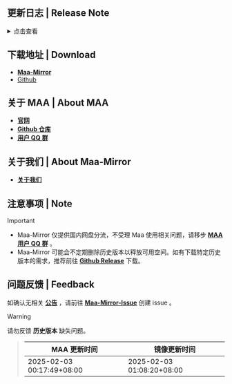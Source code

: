 ## 更新日志 | Release Note
<details>

<summary>点击查看</summary>

### 改进 | Improved
* 优化存亡之战部署策略 (#11706)  By Black1312

### 修复 | Fix

* 公招勾选使用加急许可时任务失败 (fix return value of RecruitImageAnalyzer)  By horror-proton
* 肉鸽开局干员使用助战失效  By status102
* 肉鸽烧水使用分队失效  By status102
* 自动战斗开始战斗时使用理智药检测失效  By status102

### 其他 | Other

* 更新日志支持惯性运动  By ABA2396

## v5.13.0-beta.2

### 新增 | New

* 繁中服「懷黍離」導航入口更動 (#11662)  By momomochi987
* 添加 MirrorChyan 资源更新方式 (#11669)  By ABA2396  By MistEO
* 适配新 ui 未进驻选项  By ABA2396
* 添加不期而遇新事件空无前兆 (#11573)  By DavidWang19

### 改进 | Improved

* 萨卡兹肉鸽不期而遇统一使用默认策略 (#11512)  By Daydreamer114
* 小工具-仓库识别 隐藏黑边  By ABA2396

### 修复 | Fix

* MaaCore日志(asst.log)滚动修复，并上调阈值至64MiB (#11670)  By status102
* Wpf肉鸽烧水时使用分队UI为空  By status102
* 肉鸽临时招募预备干员时, 不额外提升权重 (#11442)  By Daydreamer114
* 公告窗口触控板滚动异常 (#11684)  By Rbqwow
* 肉鸽作战编队截图过快导致截图与实际不符 (#11527)  By Daydreamer114
* 肉鸽烧水未获得目标奖励逻辑补漏  By status102
* 幸运墙领取奖励界面识别过早  By status102
* JP 干员识别 艾雅法拉 (#11685)  By Saratoga-Official  By status102  By Daydreamer114

### 文档 | Docs

* 推荐分辨率720P或1080P (#11651)  By Rbqwow
* 替换.NET8 桌面运行时下载链接为直链 (#11693)  By wryx166
* 肉鸽推荐开局策略 (#11570)  By Rbqwow  By Constrat

### 其他 | Other

* Attempt retry once screencap for MumuExtras (#11550)  By teldd1
* 临时处理肉鸽烧水flag异常  By status102
* mirror-chyan notify error  By MistEO
* missing `user_agent` param for mirrorchyan query  By MistEO
* styling  By Constrat
* mirrorchyan toast  By MistEO
* 简化肉鸽任务使用助战参数内部存储流程  By status102
* 添加资源更新提示翻译  By ABA2396
* 将Sarkaz开局添加负荷干员的进入任务改为范围点击 (#11100)  By Daydreamer114
* discord link for website docs (#11687)  By Constrat  By momomochi987  By Rbqwow
* Discord link in About Us  By Constrat
* en announcement wpf logic  By Constrat
* Mirror酱说明调整  By status102
* NoSkland 放到 wpf 内部  By ABA2396
* 密钥改成 PasswordBox  By ABA2396
* remove chinese punctuation from en  By Constrat
* 调整肉鸽选择烧水奖励任务链，重新将Roguelike By LastRewardConfirm并入主任务链 (#11689)  By status102
* add discord link to main readme  By Constrat
* 修改划火柴设置界面布局 (#11682)  By Rbqwow
* WpfGui划火柴相关说明调整  By status102
* Revert "perf: 肉鸽优先拿美愿 (#11558)" (#11565)  By Daydreamer114
* 调整基建办公室阈值  By ABA2396
* 调整 InfrastBottomLeftTab 的 specificRect  By ABA2396

**Full Changelog**: [v5.13.0-beta.2 -> v5.13.0-beta.3](https://github.com/MaaAssistantArknights/MaaAssistantArknights/compare/v5.13.0-beta.2...v5.13.0-beta.3)


</details>

## 下载地址 | Download
- **[Maa-Mirror](https://mmirror.top/download.html)**
- [Github](https://github.com/MaaAssistantArknights/MaaAssistantArknights/releases/v5.13.0-beta.3)

## 关于 MAA | About MAA
- **[官网](https://maa.plus)**
- **[Github 仓库](https://github.com/MaaAssistantArknights/MaaAssistantArknights)**
- **[用户 QQ 群](https://ota.maa.plus/MaaAssistantArknights/api/qqgroup)**

## 关于我们 | About Maa-Mirror
- **[关于我们](https://www.mmirror.top/about.html)**

## 注意事项 | Note
> [!IMPORTANT]
> - Maa-Mirror 仅提供国内网盘分流，不受理 Maa 使用相关问题，请移步 **[MAA 用户 QQ 群](https://ota.maa.plus/MaaAssistantArknights/api/qqgroup)** 。
> - Maa-Mirror 可能会不定期删除历史版本以释放可用空间。如有下载特定历史版本的需求，推荐前往 **[Github Release](https://github.com/MaaAssistantArknights/MaaAssistantArknights/releases)** 下载。

## 问题反馈 | Feedback
如确认无相关 **[公告](https://mmirror.top/post/gong-gao.html)** ，请前往 **[Maa-Mirror-Issue](https://github.com/weinibuliu/Maa-Mirror-Issue/issues)** 创建 issue 。
> [!WARNING]
> 请勿反馈 **历史版本** 缺失问题。

> MAA 更新时间 | 镜像更新时间
> --- | ---
> 2025-02-03 00:17:49+08:00 | 2025-02-03 01:08:20+08:00
